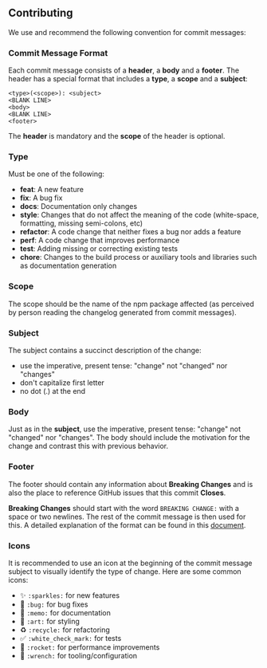 ## Contributing

We use and recommend the following convention for commit messages:

### Commit Message Format

Each commit message consists of a **header**, a **body** and a **footer**. The header has a special
format that includes a **type**, a **scope** and a **subject**:

```
<type>(<scope>): <subject>
<BLANK LINE>
<body>
<BLANK LINE>
<footer>
```

The **header** is mandatory and the **scope** of the header is optional.

### Type

Must be one of the following:

- **feat**: A new feature
- **fix**: A bug fix
- **docs**: Documentation only changes
- **style**: Changes that do not affect the meaning of the code (white-space, formatting, missing semi-colons, etc)
- **refactor**: A code change that neither fixes a bug nor adds a feature
- **perf**: A code change that improves performance
- **test**: Adding missing or correcting existing tests
- **chore**: Changes to the build process or auxiliary tools and libraries such as documentation generation

### Scope

The scope should be the name of the npm package affected (as perceived by person reading the changelog generated from commit messages).

### Subject

The subject contains a succinct description of the change:

- use the imperative, present tense: "change" not "changed" nor "changes"
- don't capitalize first letter
- no dot (.) at the end

### Body

Just as in the **subject**, use the imperative, present tense: "change" not "changed" nor "changes".
The body should include the motivation for the change and contrast this with previous behavior.

### Footer

The footer should contain any information about **Breaking Changes** and is also the place to
reference GitHub issues that this commit **Closes**.

**Breaking Changes** should start with the word `BREAKING CHANGE:` with a space or two newlines. The rest of the commit message is then used for this.
A detailed explanation of the format can be found in this [document][commit-message-format].

[commit-message-format]: https://docs.google.com/document/d/1QrDFcIiPjSLDn3EL15IJygNPi9EHl0XRZzGCKveyp5s/edit?usp=sharing

### Icons

It is recommended to use an icon at the beginning of the commit message subject to visually identify the type of change. Here are some common icons:

- ✨ `:sparkles:` for new features
- 🐛 `:bug:` for bug fixes
- 📝 `:memo:` for documentation
- 🎨 `:art:` for styling
- ♻️ `:recycle:` for refactoring
- ✅ `:white_check_mark:` for tests
- 🚀 `:rocket:` for performance improvements
- 🔧 `:wrench:` for tooling/configuration
